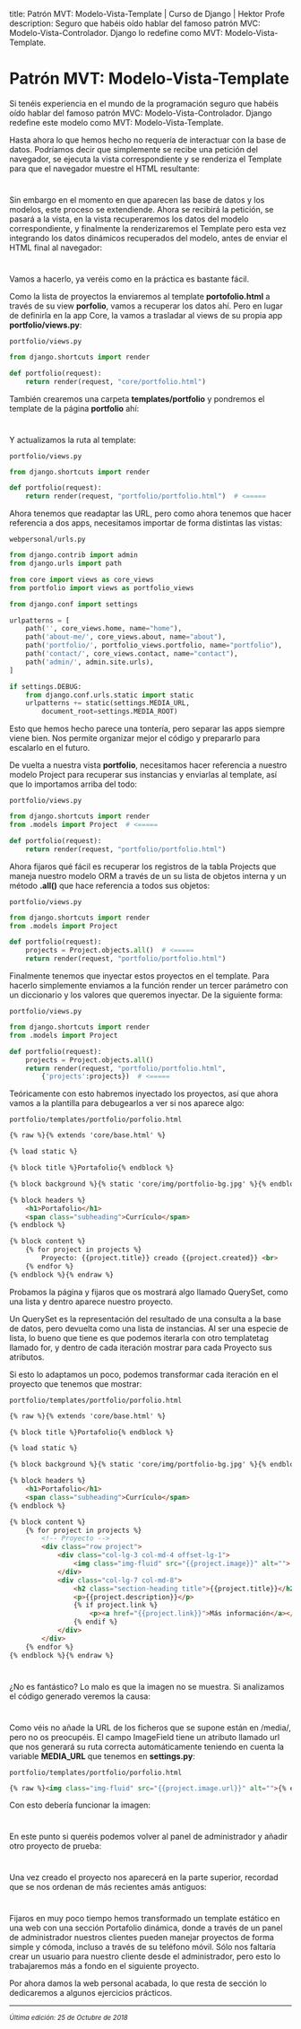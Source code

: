 title: Patrón MVT: Modelo-Vista-Template | Curso de Django | Hektor Profe
description: Seguro que habéis oído hablar del famoso patrón MVC: Modelo-Vista-Controlador. Django lo redefine como MVT: Modelo-Vista-Template.

# Patrón MVT: Modelo-Vista-Template

Si tenéis experiencia en el mundo de la programación seguro que habéis oído hablar del famoso patrón MVC: Modelo-Vista-Controlador. Django redefine este modelo como MVT: Modelo-Vista-Template.

Hasta ahora lo que hemos hecho no requería de interactuar con la base de datos. Podríamos decir que simplemente se recibe una petición del navegador, se ejecuta la vista correspondiente y se renderiza el Template para que el navegador muestre el HTML resultante:

<div style="text-align:center;margin-top:25px"><img class="lazy" data-src="{{cdn}}/django/45.png"/></div>

Sin embargo en el momento en que aparecen las base de datos y los modelos, este proceso se extendiende. Ahora se recibirá la petición, se pasará a la vista, en la vista recuperaremos los datos del modelo correspondiente, y finalmente la renderizaremos el Template pero esta vez integrando los datos dinámicos recuperados del modelo, antes de enviar el HTML final al navegador:

<div style="text-align:center;margin-top:25px"><img class="lazy" data-src="{{cdn}}/django/46.png"/></div>

Vamos a hacerlo, ya veréis como en la práctica es bastante fácil.

Como la lista de proyectos la enviaremos al template **portofolio.html** a través de su view **porfolio**, vamos a recuperar los datos ahí. Pero en lugar de definirla en la app Core, la vamos a trasladar al views de su propia app **portfolio/views.py**:

`portfolio/views.py`
```python
from django.shortcuts import render

def portfolio(request):
    return render(request, "core/portfolio.html")
```

También crearemos una carpeta **templates/portfolio** y pondremos el template de la página **portfolio** ahí:

<div style="text-align:center;margin-top:25px"><img class="lazy" data-src="{{cdn}}/django/54.png"/></div>

Y actualizamos la ruta al template:

`portfolio/views.py`
```python
from django.shortcuts import render

def portfolio(request):
    return render(request, "portfolio/portfolio.html")  # <=====
```

Ahora tenemos que readaptar las URL, pero como ahora tenemos que hacer referencia a dos apps, necesitamos importar de forma distintas las vistas:

`webpersonal/urls.py`
```python
from django.contrib import admin
from django.urls import path

from core import views as core_views
from portfolio import views as portfolio_views

from django.conf import settings

urlpatterns = [
    path('', core_views.home, name="home"),
    path('about-me/', core_views.about, name="about"),
    path('portfolio/', portfolio_views.portfolio, name="portfolio"),
    path('contact/', core_views.contact, name="contact"),
    path('admin/', admin.site.urls),
]

if settings.DEBUG:
    from django.conf.urls.static import static
    urlpatterns += static(settings.MEDIA_URL,
        document_root=settings.MEDIA_ROOT)
```

Esto que hemos hecho parece una tontería, pero separar las apps siempre viene bien. Nos permite organizar mejor el código y prepararlo para escalarlo en el futuro.

De vuelta a nuestra vista **portfolio**, necesitamos hacer referencia a nuestro modelo Project para recuperar sus instancias y enviarlas al template, así que lo importamos arriba del todo:

`portfolio/views.py`
```python
from django.shortcuts import render
from .models import Project  # <=====

def portfolio(request):
    return render(request, "portfolio/portfolio.html")
```

Ahora fijaros qué fácil es recuperar los registros de la tabla Projects que maneja nuestro modelo ORM a través de un su lista de objetos interna y un método **.all()** que hace referencia a todos sus objetos:

`portfolio/views.py`
```python
from django.shortcuts import render
from .models import Project

def portfolio(request):
    projects = Project.objects.all()  # <=====
    return render(request, "portfolio/portfolio.html")
```

Finalmente tenemos que inyectar estos proyectos en el template. Para hacerlo simplemente enviamos a la función render un tercer parámetro con un diccionario y los valores que queremos inyectar. De la siguiente forma:

`portfolio/views.py`
```python
from django.shortcuts import render
from .models import Project

def portfolio(request):
    projects = Project.objects.all()  
    return render(request, "portfolio/portfolio.html", 
        {'projects':projects})  # <=====
```

Teóricamente con esto habremos inyectado los proyectos, así que ahora vamos a la plantilla para debugearlos a ver si nos aparece algo:

`portfolio/templates/portfolio/porfolio.html`
```html
{% raw %}{% extends 'core/base.html' %}

{% load static %}

{% block title %}Portafolio{% endblock %}

{% block background %}{% static 'core/img/portfolio-bg.jpg' %}{% endblock %}

{% block headers %}
    <h1>Portafolio</h1>
    <span class="subheading">Currículo</span>
{% endblock %}

{% block content %}
    {% for project in projects %}
        Proyecto: {{project.title}} creado {{project.created}} <br>
    {% endfor %}
{% endblock %}{% endraw %}
``` 

Probamos la página y fijaros que os mostrará algo llamado QuerySet, como una lista y dentro aparece nuestro proyecto.

Un QuerySet es la representación del resultado de una consulta a la base de datos, pero devuelta como una lista de instancias. Al ser una especie de lista,  lo bueno que tiene es que podemos iterarla con otro templatetag llamado for, y dentro de cada iteración mostrar para cada Proyecto sus atributos.

Si esto lo adaptamos un poco, podemos transformar cada iteración en el proyecto que tenemos que mostrar:

`portfolio/templates/portfolio/porfolio.html`
```html
{% raw %}{% extends 'core/base.html' %}

{% block title %}Portafolio{% endblock %}

{% load static %}

{% block background %}{% static 'core/img/portfolio-bg.jpg' %}{% endblock %}

{% block headers %}
    <h1>Portafolio</h1>
    <span class="subheading">Currículo</span>
{% endblock %}

{% block content %}
    {% for project in projects %}
        <!-- Proyecto -->
        <div class="row project">  	
            <div class="col-lg-3 col-md-4 offset-lg-1">
                <img class="img-fluid" src="{{project.image}}" alt="">
            </div>
            <div class="col-lg-7 col-md-8">
                <h2 class="section-heading title">{{project.title}}</h2>   
                <p>{{project.description}}</p>
                {% if project.link %}
                    <p><a href="{{project.link}}">Más información</a></p>
                {% endif %}
            </div>
        </div>
    {% endfor %}
{% endblock %}{% endraw %}
``` 

<div style="text-align:center;margin-top:25px"><img class="lazy" data-src="{{cdn}}/django/49.png" style="max-width: 500px"/></div>

¿No es fantástico? Lo malo es que la imagen no se muestra. Si analizamos el código generado veremos la causa:

<div style="text-align:center;margin-top:25px"><img class="lazy" data-src="{{cdn}}/django/53.png"/></div>

Como véis no añade la URL de los ficheros que se supone están en /media/, pero no os preocupéis. El campo ImageField tiene un atributo llamado url que nos generará su ruta correcta automáticamente teniendo en cuenta la variable **MEDIA_URL** que tenemos en **settings.py**:

`portfolio/templates/portfolio/porfolio.html`
```html
{% raw %}<img class="img-fluid" src="{{project.image.url}}" alt="">{% endraw %}
``` 

Con esto debería funcionar la imagen:

<div style="text-align:center;margin-top:25px"><img class="lazy" data-src="{{cdn}}/django/50.png"/></div>

En este punto si queréis podemos volver al panel de administrador y añadir otro proyecto de prueba:

<div style="text-align:center;margin-top:25px"><img class="lazy" data-src="{{cdn}}/django/51.png"/></div>

Una vez creado el proyecto nos aparecerá en la parte superior, recordad que se nos ordenan de más recientes amás antiguos:

<div style="text-align:center;margin-top:25px"><img class="lazy" data-src="{{cdn}}/django/52.png"/></div>

Fijaros en muy poco tiempo hemos transformado un template estático en una web con una sección Portafolio dinámica, donde a través de un panel de administrador nuestros clientes pueden manejar proyectos de forma simple y cómoda, incluso a través de su teléfono móvil. Sólo nos faltaría crear un usuario para nuestro cliente desde el administrador, pero esto lo trabajaremos más a fondo en el siguiente proyecto. 

Por ahora damos la web personal acabada, lo que resta de sección lo dedicaremos a algunos ejercicios prácticos.

___
<small class="edited"><i>Última edición: 25 de Octubre de 2018</i></small>